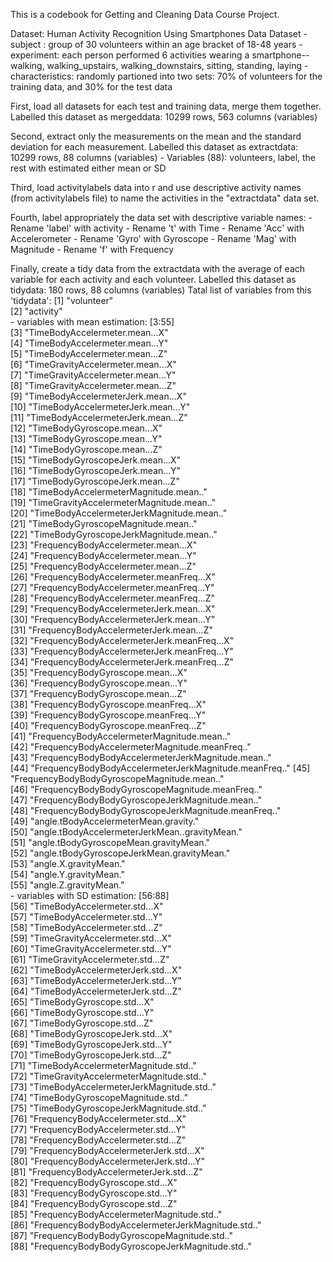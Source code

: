 This is a codebook for Getting and Cleaning Data Course Project.

Dataset: Human Activity Recognition Using Smartphones Data Dataset
        - subject : group of 30 volunteers within an age bracket of 18-48 years
        - experiment: each person performed 6 activities wearing a smartphone--walking, walking_upstairs, walking_downstairs, sitting, standing, laying
        - characteristics: randomly partioned into two sets: 70% of volunteers for the training data, and 30% for the test data

First, load all datasets for each test and training data, merge them together.
Labelled this dataset as mergeddata: 10299 rows, 563 columns (variables)

Second, extract only the measurements on the mean and the standard deviation for each measurement.
Labelled this dataset as extractdata: 10299 rows, 88 columns (variables)
        - Variables (88): volunteers, label, the rest with estimated either mean or SD

Third, load activitylabels data into r and use descriptive activity names (from activitylabels file) to name the activities in the "extractdata" data set.

Fourth, label appropriately the data set with descriptive variable names:
        - Rename 'label' with activity
        - Rename 't' with Time
        - Rename 'Acc' with Accelerometer
        - Rename 'Gyro' with Gyroscope
        - Rename 'Mag' with Magnitude
        - Rename 'f' with Frequency

Finally, create a tidy data from the extractdata with the average of each variable for each activity and each volunteer.
Labelled this dataset as tidydata: 180 rows, 88 columns (variables)
          Tatal list of variables from this 'tidydata':
          [1] "volunteer"                                            
          [2] "activity"  
          - variables with mean estimation: [3:55]                                           
          [3] "TimeBodyAccelermeter.mean...X"                        
          [4] "TimeBodyAccelermeter.mean...Y"                        
          [5] "TimeBodyAccelermeter.mean...Z"                        
          [6] "TimeGravityAccelermeter.mean...X"                     
          [7] "TimeGravityAccelermeter.mean...Y"                     
          [8] "TimeGravityAccelermeter.mean...Z"                     
          [9] "TimeBodyAccelermeterJerk.mean...X"                    
          [10] "TimeBodyAccelermeterJerk.mean...Y"                    
          [11] "TimeBodyAccelermeterJerk.mean...Z"                    
          [12] "TimeBodyGyroscope.mean...X"                           
          [13] "TimeBodyGyroscope.mean...Y"                           
          [14] "TimeBodyGyroscope.mean...Z"                           
          [15] "TimeBodyGyroscopeJerk.mean...X"                       
          [16] "TimeBodyGyroscopeJerk.mean...Y"                       
          [17] "TimeBodyGyroscopeJerk.mean...Z"                       
          [18] "TimeBodyAccelermeterMagnitude.mean.."                 
          [19] "TimeGravityAccelermeterMagnitude.mean.."              
          [20] "TimeBodyAccelermeterJerkMagnitude.mean.."             
          [21] "TimeBodyGyroscopeMagnitude.mean.."                    
          [22] "TimeBodyGyroscopeJerkMagnitude.mean.."                
          [23] "FrequencyBodyAccelermeter.mean...X"                   
          [24] "FrequencyBodyAccelermeter.mean...Y"                   
          [25] "FrequencyBodyAccelermeter.mean...Z"                   
          [26] "FrequencyBodyAccelermeter.meanFreq...X"               
          [27] "FrequencyBodyAccelermeter.meanFreq...Y"               
          [28] "FrequencyBodyAccelermeter.meanFreq...Z"               
          [29] "FrequencyBodyAccelermeterJerk.mean...X"               
          [30] "FrequencyBodyAccelermeterJerk.mean...Y"               
          [31] "FrequencyBodyAccelermeterJerk.mean...Z"               
          [32] "FrequencyBodyAccelermeterJerk.meanFreq...X"           
          [33] "FrequencyBodyAccelermeterJerk.meanFreq...Y"           
          [34] "FrequencyBodyAccelermeterJerk.meanFreq...Z"           
          [35] "FrequencyBodyGyroscope.mean...X"                      
          [36] "FrequencyBodyGyroscope.mean...Y"                      
          [37] "FrequencyBodyGyroscope.mean...Z"                      
          [38] "FrequencyBodyGyroscope.meanFreq...X"                  
          [39] "FrequencyBodyGyroscope.meanFreq...Y"                  
          [40] "FrequencyBodyGyroscope.meanFreq...Z"                  
          [41] "FrequencyBodyAccelermeterMagnitude.mean.."            
          [42] "FrequencyBodyAccelermeterMagnitude.meanFreq.."        
          [43] "FrequencyBodyBodyAccelermeterJerkMagnitude.mean.."    
          [44] "FrequencyBodyBodyAccelermeterJerkMagnitude.meanFreq.."
          [45] "FrequencyBodyBodyGyroscopeMagnitude.mean.."           
          [46] "FrequencyBodyBodyGyroscopeMagnitude.meanFreq.."       
          [47] "FrequencyBodyBodyGyroscopeJerkMagnitude.mean.."       
          [48] "FrequencyBodyBodyGyroscopeJerkMagnitude.meanFreq.."   
          [49] "angle.tBodyAccelermeterMean.gravity."                 
          [50] "angle.tBodyAccelermeterJerkMean..gravityMean."        
          [51] "angle.tBodyGyroscopeMean.gravityMean."                
          [52] "angle.tBodyGyroscopeJerkMean.gravityMean."            
          [53] "angle.X.gravityMean."                                 
          [54] "angle.Y.gravityMean."                                 
          [55] "angle.Z.gravityMean."   
          - variables with SD estimation: [56:88]                              
          [56] "TimeBodyAccelermeter.std...X"                         
          [57] "TimeBodyAccelermeter.std...Y"                         
          [58] "TimeBodyAccelermeter.std...Z"                         
          [59] "TimeGravityAccelermeter.std...X"                      
          [60] "TimeGravityAccelermeter.std...Y"                      
          [61] "TimeGravityAccelermeter.std...Z"                      
          [62] "TimeBodyAccelermeterJerk.std...X"                     
          [63] "TimeBodyAccelermeterJerk.std...Y"                     
          [64] "TimeBodyAccelermeterJerk.std...Z"                     
          [65] "TimeBodyGyroscope.std...X"                            
          [66] "TimeBodyGyroscope.std...Y"                            
          [67] "TimeBodyGyroscope.std...Z"                            
          [68] "TimeBodyGyroscopeJerk.std...X"                        
          [69] "TimeBodyGyroscopeJerk.std...Y"                        
          [70] "TimeBodyGyroscopeJerk.std...Z"                        
          [71] "TimeBodyAccelermeterMagnitude.std.."                  
          [72] "TimeGravityAccelermeterMagnitude.std.."               
          [73] "TimeBodyAccelermeterJerkMagnitude.std.."              
          [74] "TimeBodyGyroscopeMagnitude.std.."                     
          [75] "TimeBodyGyroscopeJerkMagnitude.std.."                 
          [76] "FrequencyBodyAccelermeter.std...X"                    
          [77] "FrequencyBodyAccelermeter.std...Y"                    
          [78] "FrequencyBodyAccelermeter.std...Z"                    
          [79] "FrequencyBodyAccelermeterJerk.std...X"                
          [80] "FrequencyBodyAccelermeterJerk.std...Y"                
          [81] "FrequencyBodyAccelermeterJerk.std...Z"                
          [82] "FrequencyBodyGyroscope.std...X"                       
          [83] "FrequencyBodyGyroscope.std...Y"                       
          [84] "FrequencyBodyGyroscope.std...Z"                       
          [85] "FrequencyBodyAccelermeterMagnitude.std.."             
          [86] "FrequencyBodyBodyAccelermeterJerkMagnitude.std.."     
          [87] "FrequencyBodyBodyGyroscopeMagnitude.std.."            
          [88] "FrequencyBodyBodyGyroscopeJerkMagnitude.std.."   
